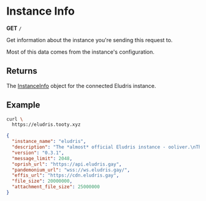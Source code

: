 # Instance Info

<span class=requestmethod><b>GET</b></span> `/`

Get information about the instance you're sending this request to.

Most of this data comes from the instance's configuration.

## Returns

The [InstanceInfo](../models/instance_info.md) object for the connected Eludris instance.

## Example

```sh
curl \
  https://eludris.tooty.xyz
```
```json
{
  "instance_name": "eludris",
  "description": "The *almost* official Eludris instance - ooliver.\nThis is **not** a testing instance as it is bridged to Eludis. Use your own local instance for testing.",
  "version": "0.3.1",
  "message_limit": 2048,
  "oprish_url": "https://api.eludris.gay",
  "pandemonium_url": "wss://ws.eludris.gay/",
  "effis_url": "https://cdn.eludris.gay",
  "file_size": 20000000,
  "attachment_file_size": 25000000
}
```
